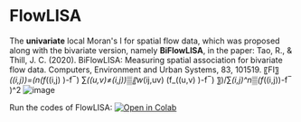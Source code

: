 # FlowLISA
The **univariate** local Moran's I for spatial flow data, which was proposed along with the bivariate version, namely **BiFlowLISA**, in the paper:
Tao, R., & Thill, J. C. (2020). BiFlowLISA: Measuring spatial association for bivariate flow data. Computers, Environment and Urban Systems, 83, 101519.
〖FI〗_((i,j))=(n(f_((i,j) )-f ̅ ) ∑_((u,v)≠(i,j))▒〖w_(ij,uv) (f_((u,v) )-f ̅ ) 〗)/∑_(i,j)^n▒(f_((i,j))-f ̅ )^2 ![image](https://github.com/user-attachments/assets/a185beb4-7442-4581-a328-b55a16ea7560)

Run the codes of FlowLISA:
[![Open in Colab](https://colab.research.google.com/assets/colab-badge.svg)](https://colab.research.google.com/github/bobyellow/FlowLISA/blob/main/FlowLISA_main.ipynb)
